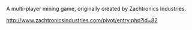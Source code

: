A multi-player mining game, originally created by Zachtronics Industries.

http://www.zachtronicsindustries.com/pivot/entry.php?id=82